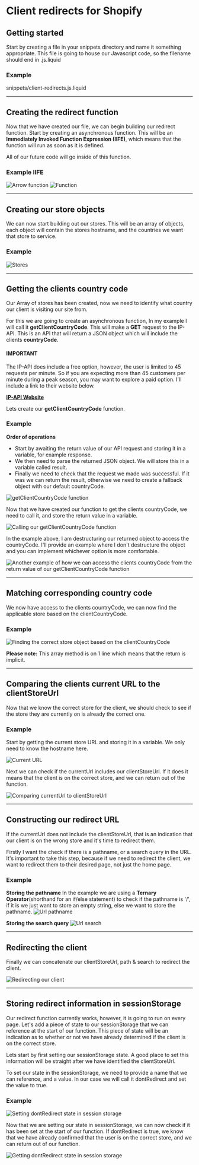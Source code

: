 # **Client redirects for Shopify**

## **Getting started**
Start by creating a file in your snippets directory and name it something appropriate. This file is going to house our Javascript code, so the filename should end in .js.liquid

### Example
snippets/client-redirects.js.liquid

---

## **Creating the redirect function**
Now that we have created our file, we can begin building our redirect function. Start by creating an asynchronous function. This will be an **Immediately Invoked Function Expression (IIFE)**, which means that the function will run as soon as it is defined.

All of our future code will go inside of this function.

### Example IIFE
![Arrow function](./images/arrowFunction.jpg)
![Function](./images/functionExpression.jpg)

---

## **Creating our store objects**
We can now start building out our stores. This will be an array of objects, each object will contain the stores hostname, and the countries we want that store to service.

### Example
![Stores](./images/stores.jpg)

---

## **Getting the clients country code**
Our Array of stores has been created, now we need to identify what country our client is visiting our site from.

For this we are going to create an asynchronous function, In my example I will call it **getClientCountryCode**. This will make a **GET** request to the IP-API. This is an API that will return a JSON object which will include the clients **countryCode**.

#### **IMPORTANT**
The IP-API does include a free option, however, the user is limited to 45 requests per minute. So if you are expecting more than 45 customers per minute during a peak season, you may want to explore a paid option. I'll include a link to their website below.

**[IP-API Website](https://https://ip-api.com/)**

Lets create our **getClientCountryCode** function.

### Example
**Order of operations**
- Start by awaiting the return value of our API request and storing it in a variable, for example response.
- We then need to parse the returned JSON object. We will store this in a variable called result.
- Finally we need to check that the request we made was successful. If it was we can return the result, otherwise we need to create a fallback object with our default countryCode.

![getClientCountryCode function](./images/getClientCountryCode.jpg)

Now that we have created our function to get the clients countryCode, we need to call it, and store the return value in a variable.

![Calling our getClientCountryCode function](./images/clientCountryCode.jpg)

In the example above, I am destructuring our returned object to access the countryCode. I'll provide an example where I don't destructure the object and you can implement whichever option is more comfortable.

![Another example of how we can access the clients countryCode from the return value of our getClientCountryCode function](./images/clientCountryCode2.jpg)

---

## **Matching corresponding country code**
We now have access to the clients countryCode, we can now find the applicable store based on the clientCountryCode.

### Example
![Finding the correct store object based on the clientCountryCode](./images/clientStoreUrl.jpg)

**Please note:** This array method is on 1 line which means that the return is implicit.

---

## **Comparing the clients current URL to the clientStoreUrl**
Now that we know the correct store for the client, we should check to see if the store they are currently on is already the correct one.

### Example
Start by getting the current store URL and storing it in a variable. We only need to know the hostname here.

![Current URL](./images/currentUrl.jpg)

Next we can check if the currentUrl includes our clientStoreUrl. If it does it means that the client is on the correct store, and we can return out of the function.

![Comparing currentUrl to clientStoreUrl](./images/urlComparison.jpg)

---

## **Constructing our redirect URL**
If the currentUrl does not include the clientStoreUrl, that is an indication that our client is on the wrong store and it's time to redirect them.

Firstly I want the check if there is a pathname, or a search query in the URL. It's important to take this step, because if we need to redirect the client, we want to redirect them to their desired page, not just the home page.

### Example
**Storing the pathname**
In the example we are using a **Ternary Operator**(shorthand for an if/else statement) to check if the pathname is '/', if it is we just want to store an empty string, else we want to store the pathname.
![Url pathname](./images/urlPath.jpg)

**Storing the search query**
![Url search](./images/urlSearch.jpg)

---

## **Redirecting the client**
Finally we can concatenate our clientStoreUrl, path & search to redirect the client.

![Redirecting our client](./images/urlRedirect.jpg)

---

## **Storing redirect information in sessionStorage**
Our redirect function currently works, however, it is going to run on every page. Let's add a piece of state to our sessionStorage that we can reference at the start of our function. This piece of state will be an indication as to whether or not we have already determined if the client is on the correct store.

Lets start by first setting our sessionStorage state. A good place to set this information will be straight after we have identified the clientStoreUrl.

To set our state in the sessionStorage, we need to provide a name that we can reference, and a value. In our case we will call it dontRedirect and set the value to true.

### Example

![Setting dontRedirect state in session storage](./images/setSessionStorage.jpg)

Now that we are setting our state in sessionStorage, we can now check if it has been set at the start of our function. If dontRedirect is true, we know that we have already confirmed that the user is on the correct store, and we can return out of our function.

![Getting dontRedirect state in session storage](./images/getSessionStorage.jpg)


